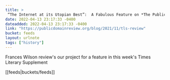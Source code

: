 ```yaml
---
title: > 
 “The Internet at its Utopian Best”:  A Fabulous Feature on *The Public Domain Review* in the *TLS*
date: 2022-04-13 23:17:33 -0400
dateadded: 2022-04-13 23:17:33 -0400
link: "https://publicdomainreview.org/blog/2021/11/tls-review"
bucket: feeds
layout: urlnote
tags: ["history"]
--- 
```

Frances Wilson review's our project for a feature in this week's Times Literary Supplement
 <!-- end excerpt --> 
<div class='bucket'>[[feeds|buckets/feeds]]</div> 
